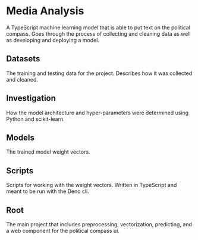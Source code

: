 # Media Analysis

A TypeScript machine learning model that is able to put text on the political
compass. Goes through the process of collecting and cleaning data as well as
developing and deploying a model.

## Datasets

The training and testing data for the project. Describes how it was collected
and cleaned.

## Investigation

How the model architecture and hyper-parameters were determined using Python and
scikit-learn.

## Models

The trained model weight vectors.

## Scripts

Scripts for working with the weight vectors. Written in TypeScript and meant to
be run with the Deno cli.

## Root

The main project that includes preprocessing, vectorization, predicting, and a
web component for the political compass ui.
